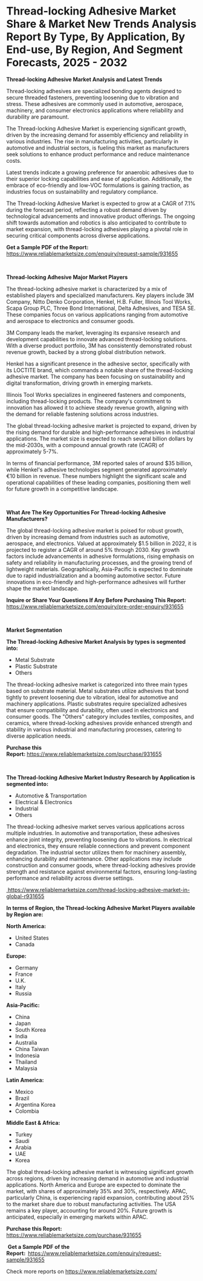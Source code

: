<p><h1>Thread-locking Adhesive Market Share & Market New Trends Analysis Report By Type, By Application, By End-use, By Region, And Segment Forecasts, 2025 - 2032</h1></p><p><strong>Thread-locking Adhesive Market Analysis and Latest Trends</strong></p>
<p><p>Thread-locking adhesives are specialized bonding agents designed to secure threaded fasteners, preventing loosening due to vibration and stress. These adhesives are commonly used in automotive, aerospace, machinery, and consumer electronics applications where reliability and durability are paramount. </p><p>The Thread-locking Adhesive Market is experiencing significant growth, driven by the increasing demand for assembly efficiency and reliability in various industries. The rise in manufacturing activities, particularly in automotive and industrial sectors, is fueling this market as manufacturers seek solutions to enhance product performance and reduce maintenance costs. </p><p>Latest trends indicate a growing preference for anaerobic adhesives due to their superior locking capabilities and ease of application. Additionally, the embrace of eco-friendly and low-VOC formulations is gaining traction, as industries focus on sustainability and regulatory compliance. </p><p>The Thread-locking Adhesive Market is expected to grow at a CAGR of 7.1% during the forecast period, reflecting a robust demand driven by technological advancements and innovative product offerings. The ongoing shift towards automation and robotics is also anticipated to contribute to market expansion, with thread-locking adhesives playing a pivotal role in securing critical components across diverse applications.</p></p>
<p><strong>Get a Sample PDF of the Report:&nbsp;</strong> <a href="https://www.reliablemarketsize.com/enquiry/request-sample/931655?utm_campaign=3178&utm_medium=2&utm_source=Github&utm_content=ia&utm_term=21032025&utm_id=thread-locking-adhesive">https://www.reliablemarketsize.com/enquiry/request-sample/931655</a></p>
<p>&nbsp;</p>
<p><strong>Thread-locking Adhesive Major Market Players</strong></p>
<p><p>The thread-locking adhesive market is characterized by a mix of established players and specialized manufacturers. Key players include 3M Company, Nitto Denko Corporation, Henkel, H.B. Fuller, Illinois Tool Works, Scapa Group PLC, Three Bond International, Delta Adhesives, and TESA SE. These companies focus on various applications ranging from automotive and aerospace to electronics and consumer goods.</p><p>3M Company leads the market, leveraging its expansive research and development capabilities to innovate advanced thread-locking solutions. With a diverse product portfolio, 3M has consistently demonstrated robust revenue growth, backed by a strong global distribution network. </p><p>Henkel has a significant presence in the adhesive sector, specifically with its LOCTITE brand, which commands a notable share of the thread-locking adhesive market. The company has been focusing on sustainability and digital transformation, driving growth in emerging markets.</p><p>Illinois Tool Works specializes in engineered fasteners and components, including thread-locking products. The company's commitment to innovation has allowed it to achieve steady revenue growth, aligning with the demand for reliable fastening solutions across industries.</p><p>The global thread-locking adhesive market is projected to expand, driven by the rising demand for durable and high-performance adhesives in industrial applications. The market size is expected to reach several billion dollars by the mid-2030s, with a compound annual growth rate (CAGR) of approximately 5-7%.</p><p>In terms of financial performance, 3M reported sales of around $35 billion, while Henkel's adhesive technologies segment generated approximately €10 billion in revenue. These numbers highlight the significant scale and operational capabilities of these leading companies, positioning them well for future growth in a competitive landscape.</p></p>
<p>&nbsp;</p>
<p><strong>What Are The Key Opportunities For Thread-locking Adhesive Manufacturers?</strong></p>
<p><p>The global thread-locking adhesive market is poised for robust growth, driven by increasing demand from industries such as automotive, aerospace, and electronics. Valued at approximately $1.5 billion in 2022, it is projected to register a CAGR of around 5% through 2030. Key growth factors include advancements in adhesive formulations, rising emphasis on safety and reliability in manufacturing processes, and the growing trend of lightweight materials. Geographically, Asia-Pacific is expected to dominate due to rapid industrialization and a booming automotive sector. Future innovations in eco-friendly and high-performance adhesives will further shape the market landscape.</p></p>
<p><strong>Inquire or Share Your Questions If Any Before Purchasing This Report:</strong> <a href="https://www.reliablemarketsize.com/enquiry/pre-order-enquiry/931655?utm_campaign=3178&utm_medium=2&utm_source=Github&utm_content=ia&utm_term=21032025&utm_id=thread-locking-adhesive">https://www.reliablemarketsize.com/enquiry/pre-order-enquiry/931655</a></p>
<p>&nbsp;</p>
<p><strong>Market Segmentation</strong></p>
<p><strong>The Thread-locking Adhesive Market Analysis by types is segmented into:</strong></p>
<p><ul><li>Metal Substrate</li><li>Plastic Substrate</li><li>Others</li></ul></p>
<p><p>The thread-locking adhesive market is categorized into three main types based on substrate material. Metal substrates utilize adhesives that bond tightly to prevent loosening due to vibration, ideal for automotive and machinery applications. Plastic substrates require specialized adhesives that ensure compatibility and durability, often used in electronics and consumer goods. The "Others" category includes textiles, composites, and ceramics, where thread-locking adhesives provide enhanced strength and stability in various industrial and manufacturing processes, catering to diverse application needs.</p></p>
<p><strong>Purchase this Report:&nbsp;</strong><a href="https://www.reliablemarketsize.com/purchase/931655?utm_campaign=3178&utm_medium=2&utm_source=Github&utm_content=ia&utm_term=21032025&utm_id=thread-locking-adhesive">https://www.reliablemarketsize.com/purchase/931655</a></p>
<p>&nbsp;</p>
<p><strong>The Thread-locking Adhesive Market Industry Research by Application is segmented into:</strong></p>
<p><ul><li>Automotive & Transportation</li><li>Electrical & Electronics</li><li>Industrial</li><li>Others</li></ul></p>
<p><p>The thread-locking adhesive market serves various applications across multiple industries. In automotive and transportation, these adhesives enhance joint integrity, preventing loosening due to vibrations. In electrical and electronics, they ensure reliable connections and prevent component degradation. The industrial sector utilizes them for machinery assembly, enhancing durability and maintenance. Other applications may include construction and consumer goods, where thread-locking adhesives provide strength and resistance against environmental factors, ensuring long-lasting performance and reliability across diverse settings.</p></p>
<p><a href="https://www.reliablemarketsize.com/thread-locking-adhesive-market-in-global-r931655?utm_campaign=3178&utm_medium=2&utm_source=Github&utm_content=ia&utm_term=21032025&utm_id=thread-locking-adhesive">&nbsp;https://www.reliablemarketsize.com/thread-locking-adhesive-market-in-global-r931655</a></p>
<p><strong>In terms of Region, the Thread-locking Adhesive Market Players available by Region are:</strong></p>
<p>
    <p> <strong> North America: </strong>
        <ul>
            <li>United States</li>
            <li>Canada</li>
        </ul>
        </p> 
    <p> <strong> Europe: </strong>
        <ul>
            <li>Germany</li>
            <li>France</li>
            <li>U.K.</li>
            <li>Italy</li>
            <li>Russia</li>
        </ul>
        </p> 
    <p> <strong> Asia-Pacific: </strong>
        <ul>
            <li>China</li>
            <li>Japan</li>
            <li>South Korea</li>
            <li>India</li>
            <li>Australia</li>
            <li>China Taiwan</li>
            <li>Indonesia</li>
            <li>Thailand</li>
            <li>Malaysia</li>
        </ul>
        </p> 
    <p> <strong> Latin America: </strong>
        <ul>
            <li>Mexico</li>
            <li>Brazil</li>
            <li>Argentina Korea</li>
            <li>Colombia</li>
        </ul>
        </p> 
    <p> <strong> Middle East & Africa: </strong>
        <ul>
            <li>Turkey</li>
            <li>Saudi</li>
            <li>Arabia</li>
            <li>UAE</li>
            <li>Korea</li>
        </ul>
    </p>
    </p>
<p><p>The global thread-locking adhesive market is witnessing significant growth across regions, driven by increasing demand in automotive and industrial applications. North America and Europe are expected to dominate the market, with shares of approximately 35% and 30%, respectively. APAC, particularly China, is experiencing rapid expansion, contributing about 25% to the market share due to robust manufacturing activities. The USA remains a key player, accounting for around 20%. Future growth is anticipated, especially in emerging markets within APAC.</p></p>
<p><strong>Purchase this Report: </strong><a href="https://www.reliablemarketsize.com/purchase/931655?utm_campaign=3178&utm_medium=2&utm_source=Github&utm_content=ia&utm_term=21032025&utm_id=thread-locking-adhesive">https://www.reliablemarketsize.com/purchase/931655</a></p>
<p>&nbsp;<strong>Get a Sample PDF of the Report:&nbsp;&nbsp;</strong><a href="https://www.reliablemarketsize.com/enquiry/request-sample/931655?utm_campaign=3178&utm_medium=2&utm_source=Github&utm_content=ia&utm_term=21032025&utm_id=thread-locking-adhesive">https://www.reliablemarketsize.com/enquiry/request-sample/931655</a></p>
<p><strong></strong></p>
<p>Check more reports on <a href="https://www.reliablemarketsize.com/?utm_campaign=3178&utm_medium=2&utm_source=Github&utm_content=ia&utm_term=21032025&utm_id=thread-locking-adhesive">https://www.reliablemarketsize.com/</a></p>